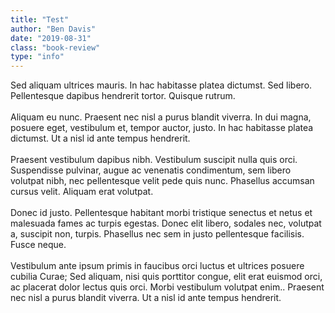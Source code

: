 ```yaml
---
title: "Test"
author: "Ben Davis"
date: "2019-08-31"
class: "book-review"
type: "info"
---
```


Sed aliquam ultrices mauris. In hac habitasse platea dictumst. Sed libero. Pellentesque dapibus hendrerit tortor. Quisque rutrum.
<br />
<br />
Aliquam eu nunc. Praesent nec nisl a purus blandit viverra. In dui magna, posuere eget, vestibulum et, tempor auctor, justo. In hac habitasse platea dictumst. Ut a nisl id ante tempus hendrerit.
<br />
<br />
Praesent vestibulum dapibus nibh. Vestibulum suscipit nulla quis orci. Suspendisse pulvinar, augue ac venenatis condimentum, sem libero volutpat nibh, nec pellentesque velit pede quis nunc. Phasellus accumsan cursus velit. Aliquam erat volutpat.
<br />
<br />
Donec id justo. Pellentesque habitant morbi tristique senectus et netus et malesuada fames ac turpis egestas. Donec elit libero, sodales nec, volutpat a, suscipit non, turpis. Phasellus nec sem in justo pellentesque facilisis. Fusce neque.
<br />
<br />
Vestibulum ante ipsum primis in faucibus orci luctus et ultrices posuere cubilia Curae; Sed aliquam, nisi quis porttitor congue, elit erat euismod orci, ac placerat dolor lectus quis orci. Morbi vestibulum volutpat enim.. Praesent nec nisl a purus blandit viverra. Ut a nisl id ante tempus hendrerit.
